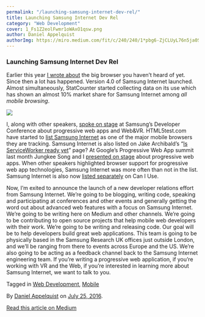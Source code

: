 ```yaml
---
permalink: "/launching-samsung-internet-dev-rel/"
title: Launching Samsung Internet Dev Rel
category: "Web Development"
cover: 1_Fs1Z2eolFwmr1oWAxO1qsw.png
author: Daniel Appelquist 
authorImg: https://miro.medium.com/fit/c/240/240/1*pbg6-ZjCLUyL76n5ja0S5Q.jpeg
---
```


### Launching Samsung Internet Dev Rel

Earlier this year [I wrote about](https://medium.com/@torgo/the-big-browser-you-haven-t-heard-of-yet-481a1b48517b#.klm8554in) the big browser you haven’t heard of yet. Since then a lot has happened. Version 4.0 of Samsung Internet launched. Almost simultaneously, StatCounter started collecting data on its use which has shown an almost 10% market share for Samsung Internet among _all mobile browsing_.

![](https://cdn-images-1.medium.com/max/800/1*Fs1Z2eolFwmr1oWAxO1qsw.png)

I, along with other speakers, [spoke on stage](https://www.google.co.uk/url?sa=t&rct=j&q=&esrc=s&source=web&cd=4&cad=rja&uact=8&ved=0ahUKEwidn973vo7OAhUpJsAKHeWdAZgQtwIIMjAD&url=https%3A%2F%2Fwww.youtube.com%2Fwatch%3Fv%3D_CxDY4XWeYg&usg=AFQjCNHNQVElIPsdMOSFMhBLcfjz21RVng&sig2=bbbdlk7bfPNHzuNjECCPaQ) at Samsung’s Developer Conference about progressive web apps and Web&VR. HTML5test.com have started to [list Samsung Internet](http://html5test.com/results/mobile.html) as one of the major mobile browsers they are tracking. Samsung Internet is also listed on Jake Archibald’s “[Is ServiceWorker ready yet](https://jakearchibald.github.io/isserviceworkerready/)” page? At Google’s Progressive Web App summit last month Jungkee Song and I [presented on stage](https://www.google.co.uk/url?sa=t&rct=j&q=&esrc=s&source=web&cd=1&cad=rja&uact=8&ved=0ahUKEwiP-cTvvY7OAhVsL8AKHfvvDw0QtwIIHjAA&url=https%3A%2F%2Fwww.youtube.com%2Fwatch%3Fv%3D4_qhu-4EQGA&usg=AFQjCNGfAdc5IurdBrwgnVU-vfW0P8_P-w&sig2=-PNVxC9q_nqCyuk7H_3tvw) about progressive web apps. When other speakers highlighted browser support for progressive web app technologies, Samsung Internet was more often than not in the list. Samsung Internet is also now [listed separately](http://caniuse.com/#search=service%20worker) on Can I Use.

Now, I’m exited to announce the launch of a new developer relations effort from Samsung Internet. We’re going to be blogging, writing code, speaking and participating at conferences and other events and generally getting the word out about advanced web features with a focus on Samsung Internet. We’re going to be writing here on Medium and other channels. We’re going to be contributing to open source projects that help mobile web developers with their work. We’re going to be writing and releasing code. Our goal will be to help developers build great web applications. This team is going to be physically based in the Samsung Research UK offices just outside London, and we’ll be ranging from there to events across Europe and the US. We’re also going to be acting as a feedback channel back to the Samsung Internet engineering team. If you’re writing a progressive web application, if you’re working with VR and the Web, if you’re interested in learning more about Samsung Internet, we want to talk to you.

Tagged in [Web Development](https://medium.com/tag/web-development), [Mobile](https://medium.com/tag/mobile)

By [Daniel Appelquist](https://medium.com/@torgo) on [July 25, 2016](https://medium.com/p/591ea6fe22af).

[Read this article on Medium](https://medium.com/@torgo/launching-samsung-internet-dev-rel-591ea6fe22af)
